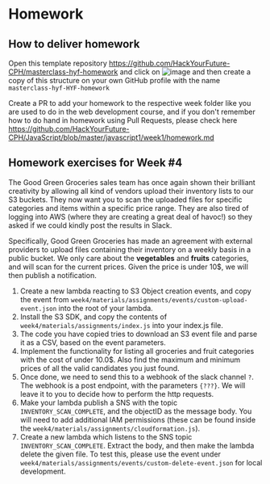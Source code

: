 # Homework

## How to deliver homework

Open this template repository https://github.com/HackYourFuture-CPH/masterclass-hyf-homework and click on ![image](https://user-images.githubusercontent.com/6642037/115988976-3796da80-a5bc-11eb-9184-554a2218b2ae.png) and then create a copy of this structure on your own GitHub profile with the name `masterclass-hyf-HYF-homework`

Create a PR to add your homework to the respective week folder like you are used to do in the web development course, and if you don't remember how to do hand in homework using Pull Requests, please check here https://github.com/HackYourFuture-CPH/JavaScript/blob/master/javascript1/week1/homework.md

## Homework exercises for Week #4

The Good Green Groceries sales team has once again shown their brilliant creativity by allowing all kind of vendors upload their inventory lists to our S3 buckets. They now want you to scan the uploaded files for specific categories and items within a specific price range. They are also tired of logging into AWS (where they are creating a great deal of havoc!) so they asked if we could kindly post the results in Slack.

Specifically, Good Green Groceries has made an agreement with external providers to upload files containing their inventory on a weekly basis in a public bucket. We only care about the **vegetables** and **fruits** categories, and will scan for the current prices. Given the price is under 10$, we will then publish a notification.

1. Create a new lambda reacting to S3 Object creation events, and copy the event from `week4/materials/assignments/events/custom-upload-event.json` into the root of your lambda.
2. Install the S3 SDK, and copy the contents of `week4/materials/assignments/index.js` into your index.js file.
3. The code you have copied tries to download an S3 event file and parse it as a CSV, based on the event parameters. 
4. Implement the functionality for listing all groceries and fruit categories with the cost of under 10.0$. Also find the maximum and minimum prices of all the valid candidates you just found.
5. Once done, we need to send this to a webhook of the slack channel `?`. The webhook is a post endpoint, with the parameters `{???}`. We will leave it to you to decide how to perform the http requests.
6. Make your lambda publish a SNS with the topic `INVENTORY_SCAN_COMPLETE`, and the objectID as the message body. You will need to add additional IAM permissions (these can be found inside the `week4/materials/assignments/cloudformation.js`).
7. Create a new lambda which listens to the SNS topic `INVENTORY_SCAN_COMPLETE`. Extract the body, and then make the lambda delete the given file. To test this, please use the event under `week4/materials/assignments/events/custom-delete-event.json` for local development.
